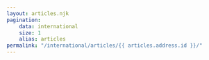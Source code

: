 ```yaml
---
layout: articles.njk
pagination:
    data: international
    size: 1
    alias: articles
permalink: "/international/articles/{{ articles.address.id }}/"
---
```

